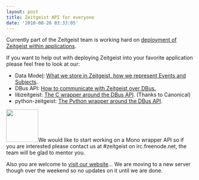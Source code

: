 ```yaml
---
layout: post
title: Zeitgeist API for everyone
date: '2010-08-26 03:33:05'
---
```


Currently part of the Zeitgeist team is working hard on <a href="http://www.youtube.com/watch?v=U6YOvVaRWh4">deployment of Zeitgeist within applications</a>.

If you want to help out with deploying Zeitgeist into your favorite application please feel free to look at our:
<ul>
	<li>Data Mode<a href="http://zeitgeist-project.com/docs/0.4/datamodel.html">l</a>: <a href="http://zeitgeist-project.com/docs/0.4/datamodel.html">What we store in Zeitgeist, how we represent Events and Subjects</a>.</li>
	<li>DBus API: <a href="http://zeitgeist-project.com/docs/0.4/dbus_api.html">How to communicate with Zeitgeist over DBus.</a></li>
	<li>libzeitgeist: <a href="http://people.canonical.com/~kamstrup/projects/libzeitgeist/doc/0.2.2/">The C wrapper around the DBus API</a>. (Thanks to Canonical)</li>
	<li>python-zeitgeist: <a href="http://zeitgeist-project.com/docs/0.4/client.html">The Python wrapper around the DBus API</a>.</li>
</ul>
<a href="http://zeitgeist-project.com/docs/0.4/dbus_api.html"></a>

<a href="http://geekyogre.com/content/images/2010/08/zeitgeist-logo.png"><img class="alignleft size-medium wp-image-1524" title="zeitgeist-logo" src="http://geekyogre.com/content/images/2010/08/zeitgeist-logo-292x300.png" alt="" width="86" height="87" /></a>We would like to start working on a Mono wrapper API so if you are interested please contact us at #zeitgeist on irc.freenode.net, the team will be glad to mentor you.

Also you are welcome to <a href="http://zeitgeist-project.com/">visit our website</a>... We are moving to a new server though over the weekend so no updates on it until we are done.